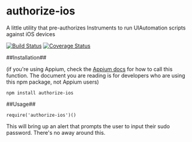 
# authorize-ios

A little utility that pre-authorizes Instruments to run UIAutomation scripts against iOS devices

[![Build Status](https://travis-ci.org/appium/authorize-ios.svg)](https://travis-ci.org/appium/authorize-ios)
[![Coverage Status](https://coveralls.io/repos/appium/authorize-ios/badge.svg?branch=master&service=github)](https://coveralls.io/github/appium/authorize-ios?branch=master)

##Installation##

(if you're using Appium, check the [Appium docs](https://github.com/appium/appium/blob/master/docs/en/appium-setup/running-on-osx.md) for how to call this function. The document you are reading is for developers who are using this npm package, not Appium users)

`npm install authorize-ios`

##Usage##

`require('authorize-ios')()`

This will bring up an alert that prompts the user to input their sudo password. There's no away around this.
